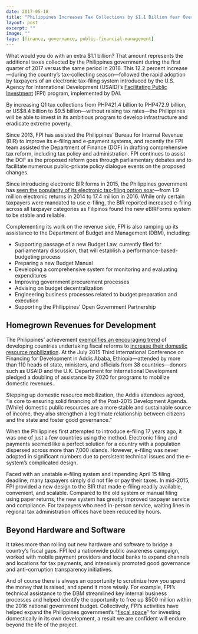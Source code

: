 ```yaml
---
date: 2017-05-18
title: "Philippines Increases Tax Collections by $1.1 Billion Year Over Year—Without Raising Rates"
layout: post
excerpt: ""
image: ""
tags: [finance, governance, public-financial-management]
---
```

<p>What would you do with an extra $1.1 billion? That amount represents the additional taxes collected by the Philippines government during the first quarter of 2017 versus the same period in 2016. This 12.2 percent increase—during the country’s tax-collecting season—followed the rapid adoption by taxpayers of an electronic tax-filing system introduced by the U.S. Agency for International Development (USAID)’s <a href="https://www.dai.com/our-work/projects/philippines-facilitating-public-investment-fpi">Facilitating Public Investment</a> (FPI) program, implemented by DAI.</p><p>By increasing Q1 tax collections from PHP421.4 billion to PHP472.9 billion, or US$8.4 billion to $9.5 billion—without raising tax rates—the Philippines will be able to invest in its ambitious program to develop infrastructure and eradicate extreme poverty.</p><p>Since 2013, FPI has assisted the Philippines’ Bureau for Internal Revenue (BIR) to improve its e-filing and e-payment systems, and recently the FPI team assisted the Department of Finance (DOF) in drafting comprehensive tax reform, including tax policy and administration. FPI continues to assist the DOF as the proposed reform goes through parliamentary debates and to facilitate numerous public-private policy dialogue events on the proposed changes.</p><p>Since introducing electronic BIR forms in 2015, the Philippines government has <a href="http://dai-global-developments.com/articles/philippines-experiences-major-increase-in-electronic-tax-filing/">seen the popularity of its electronic tax-filing option soar</a>—from 1.9 million electronic returns in 2014 to 17.4 million in 2016. While only certain taxpayers were mandated to use e-filing, the BIR reported increased e-filing across all taxpayer categories as Filipinos found the new eBIRForms system to be stable and reliable.</p><p>Complementing its work on the revenue side, FPI is also ramping up its assistance to the Department of Budget and Management (DBM), including:</p><ul><li>Supporting passage of a new Budget Law, currently filed for parliamentary discussion, that will establish a performance-based-budgeting process</li><li>Preparing a new Budget Manual</li><li>Developing a comprehensive system for monitoring and evaluating expenditures</li><li>Improving government procurement processes</li><li>Advising on budget decentralization</li><li>Engineering business processes related to budget preparation and execution</li><li>Supporting the Philippines’ Open Government Partnership</li></ul><h2 id="homegrown-revenues-for-development">Homegrown Revenues for Development</h2><p>The Philippines’ achievement <a href="http://dai-global-developments.com/articles/long-term-fiscal-reform-takes-root-in-el-salvador-and-elsewhere/">exemplifies an encouraging trend</a> of developing countries undertaking fiscal reforms to <a href="http://dai-global-developments.com/articles/when-tax-reform-leads-to-increased-funding-for-health-services/">increase their domestic resource mobilization</a>. At the July 2015 Third International Conference on Financing for Development in Addis Ababa, Ethiopia—attended by more than 110 heads of state, ministers, and officials from 38 countries—donors such as USAID and the U.K. Department for International Development pledged a doubling of assistance by 2020 for programs to mobilize domestic revenues.</p><p>Stepping up domestic resource mobilization, the Addis attendees agreed, “is core to ensuring solid financing of the Post-2015 Development Agenda. [While] domestic public resources are a more stable and sustainable source of income, they also strengthen a legitimate relationship between citizens and the state and foster good governance.”</p><p>When the Philippines first attempted to introduce e-filing 17 years ago, it was one of just a few countries using the method. Electronic filing and payments seemed like a perfect solution for a country with a population dispersed across more than 7,000 islands. However, e-filing was never adopted in significant numbers due to persistent technical issues and the e-system’s complicated design.</p><p>Faced with an unstable e-filing system and impending April 15 filing deadline, many taxpayers simply did not file or pay their taxes. In mid-2015, FPI provided a new design to the BIR that made e-filing readily available, convenient, and scalable. Compared to the old system or manual filing using paper returns, the new system has greatly improved taxpayer service and compliance. For taxpayers who need in-person service, waiting lines in regional tax administration offices have been reduced by hours.</p><h2 id="beyond-hardware-and-software">Beyond Hardware and Software</h2><p>It takes more than rolling out new hardware and software to bridge a country’s fiscal gaps. FPI led a nationwide public awareness campaign, worked with mobile payment providers and local banks to expand channels and locations for tax payments, and intensively promoted good governance and anti-corruption transparency initiatives.</p><p>And of course there is always an opportunity to scrutinize how you spend the money that is raised, and spend it more wisely. For example, FPI’s technical assistance to the DBM streamlined key internal business processes and helped identify the opportunity to free up $500 million within the 2016 national government budget. Collectively, FPI’s activities have helped expand the Philippines government’s “<a href="http://dai-global-developments.com/articles/how-tax-assistance-from-usaid-dfid-helps-developing-countries-to-manage-money-and-help-themselves/">fiscal space</a>” for investing domestically in its own development, a result we are confident will endure beyond the life of the project.</p>
  